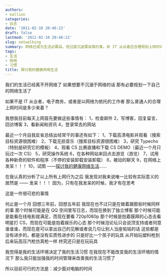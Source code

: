 ```yaml
---
authors:
- eallion
categories:
- 日志
date: '2011-02-10 20:46:22'
draft: false
lastmod: '2011-02-10 20:46:22'
slug: netwalking
summary: 网络已成为生活必需品，但过度沉迷需自我约束。非 IT 从业者应合理规划上网时间，聚焦核心需求如邮件、博客、资讯，避免无意义的资源搜索、软件试用和被动聊天。反思发现，发呆反而是唯一有价值的时刻，因为促发了思考。过去多年的网络行为本质未变，只是工具升级，缺乏实质性进步。环境塑造习惯，在无法改变现状时，唯有通过严格时间管理减少屏幕时间，才能提升生活质量。
tags:
- 生活
- 网络
- 习惯
title: 探讨我的健康网络生活
---
```

我们的生活已经离不开网络了
如果想要不沉溺于网络的话
那有必要规划一下自己的网络生活了

如果不是 IT 从业者，电子商务，或者是以网络为依托的工作者
那么普通人的合理上网时间是多少来着？

我想我目前每天上网首先要做这些事情有：
1，检查邮件
2，写博客，回复留言，回访博客
3，看新闻和资讯
4，登录常去的网站

最近一个月自我反省总结出经常干的事还有如下：
1，下载高清电影并观看（搜索目标资源很困难）
2，下载无损音乐（搜索目标资源很困难）
3，研究 Typecho（特别是研究它的模板）
4，观看 CS 比赛直播和下载 CS DEMO（最近一个月只玩过一次 CS）
5，研究操作系统
6，在各种网站来回点击游览（游览）
7，试用各种新奇的软件和程序（不停的安装卸载安装卸载）
8，被动的聊天
9，在网络上发呆！！！
10，试图 ——[探讨我的健康网络生活](http://eallion.com/myenthusiasm)……

在我认真的分析了以上所有上网行为之后
我发现对我来说唯一比较有实际意义的居然是 —— 发呆！！！
因为，只有在我发呆的时候，我才有在思考

这是一件很可悲的事情

何止是一个月
回想三年前，回想五年前
我现在也不过只是在做着跟那些时候同样的事
那个时候可能是在 QQ 空间里写日志，而现在换到了独立博客
那个时候可能是能看在线电影就满足，而现在要看 720p1080p
那个时候是抱着膜拜的心态去看明星打 CS，而现在可能是抱着娱乐的心态
那个时候泡论坛只会说顶支持或者同意谁谁谁，而现在是可以拿出自己的见解或者说几句让别人当座佑铭的话
这些都是没有进步的，都是没有实质性进步的
只是好比一个孩子的玩具
从开始玩塑料枪到后来玩高压汽枪仿真枪一样
终究还只是在玩玩具

我觉得是我的生活环境决定了我的生活习惯
在我现在不能改变我的生活环境的情况下
那么我只能加强我的时间管理来改善我的生活习惯了

所以目前可行的方法是：减少面对电脑的时间